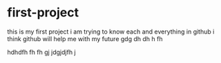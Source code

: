 # first-project
this is my first project 
i am trying to know each and everything in github
i think github will help me with my future
gdg
dh
dh
h
fh

hdhdfh
fh
fh
gj
jdgjdjfh
j
